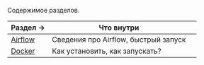 
Содержимое разделов. 

| Раздел →                          | Что внутри                           |     |
| --------------------------------- | ------------------------------------ | --- |
| [Airflow ](data/airflow/index.md) | Сведения про Airflow, быстрый запуск |     |
| [Docker ](data/airflow/index.md)  | Как установить, как запускать?       |     |
